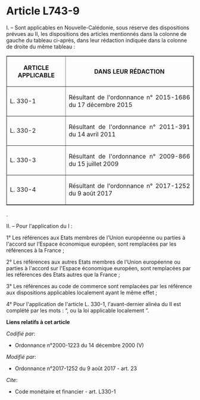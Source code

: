 # Article L743-9

I. – Sont applicables en Nouvelle-Calédonie, sous réserve des dispositions prévues au II, les dispositions des articles
mentionnés dans la colonne de gauche du tableau ci-après, dans leur rédaction indiquée dans la colonne de droite du même
tableau :

<table border="1">
  <tbody>
    <tr>
      <th>

ARTICLE APPLICABLE</th>
      <th>

DANS LEUR RÉDACTION</th>
    </tr>
    <tr>
      <td align="justify">L. 330-1</td>
      <td align="justify">

Résultant de l'ordonnance n° 2015-1686 du 17 décembre 2015

</td>
    </tr>
    <tr>
      <td align="justify">

L. 330-2</td>
      <td align="justify">

Résultant de l'ordonnance n° 2011-391 du 14 avril 2011</td>
    </tr>
    <tr>
      <td align="justify">

L. 330-3</td>
      <td align="justify">

Résultant de l'ordonnance n° 2009-866 du 15 juillet 2009</td>
    </tr>
    <tr>
      <td align="justify">

L. 330-4</td>
      <td align="justify">

Résultant de l'ordonnance n° 2017-1252 du 9 août 2017</td>
    </tr>
  </tbody>
</table>

.

II. – Pour l'application du I :

1° Les références aux Etats membres de l'Union européenne ou parties à l'accord sur l'Espace économique européen, sont
remplacées par les références à la France ;

2° Les références aux autres Etats membres de l'Union européenne ou parties à l'accord sur l'Espace économique européen, sont
remplacées par les références des Etats autres que la France ;

3° Les références au code de commerce sont remplacées par les référence aux dispositions applicables localement ayant le même
effet ;

4° Pour l'application de l'article L. 330-1, l'avant-dernier alinéa du II est complété par les mots : “, ou la loi applicable
localement ”.

**Liens relatifs à cet article**

_Codifié par_:

  - Ordonnance n°2000-1223 du 14 décembre 2000 (V)

_Modifié par_:

  - Ordonnance n°2017-1252 du 9 août 2017 - art. 23

_Cite_:

  - Code monétaire et financier - art. L330-1
